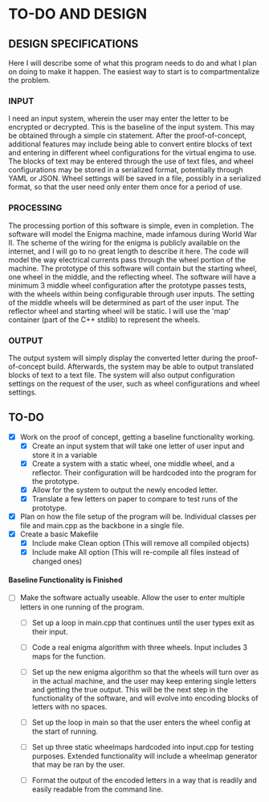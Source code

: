 # TO-DO AND DESIGN

## DESIGN SPECIFICATIONS

Here I will describe some of what this program needs to do and what I plan on doing to make it happen. The easiest way to start is to compartmentalize the problem.

### INPUT

I need an input system, wherein the user may enter the letter to be encrypted or decrypted. This is the baseline of the input system. This may be obtained through a simple cin statement. After the proof-of-concept, additional features may include being able to convert entire blocks of text and entering in different wheel configurations for the virtual engima to use. The blocks of text may be entered through the use of text files, and wheel configurations may be stored in a serialized format, potentially through YAML or JSON. Wheel settings will be saved in a file, possibly in a serialized format, so that the user need only enter them once for a period of use.

### PROCESSING

The processing portion of this software is simple, even in completion. The software will model the Enigma machine, made infamous during World War II. The scheme of the wiring for the enigma is publicly available on the internet, and I will go to no great length to describe it here. The code will model the way electrical currents pass through the wheel portion of the machine. The prototype of this software will contain but the starting wheel, one wheel in the middle, and the reflecting wheel. The software will have a minimum 3 middle wheel configuration after the prototype passes tests, with the wheels within being configurable through user inputs. The setting of the middle wheels will be determined as part of the user input. The reflector wheel and starting wheel will be static. I will use the 'map' container (part of the C++ stdlib) to represent the wheels.

### OUTPUT

The output system will simply display the converted letter during the proof-of-concept build. Afterwards, the system may be able to output translated blocks of text to a text file. The system will also output configuration settings on the request of the user, such as wheel configurations and wheel settings.

## TO-DO

- [x] Work on the proof of concept, getting a baseline functionality working.
   - [x] Create an input system that will take one letter of user input and store it in a variable
   - [x] Create a system with a static wheel, one middle wheel, and a reflector. Their       configuration will be hardcoded into the program for the prototype.
   - [x] Allow for the system to output the newly encoded letter.
   - [x] Translate a few letters on paper to compare to test runs of the prototype.
- [x] Plan on how the file setup of the program will be. Individual classes per file and main.cpp as the backbone in a single file. 
- [x] Create a basic Makefile
   - [x] Include make Clean option (This will remove all compiled objects)
   - [x] Include make All option (This will re-compile all files instead of changed ones)
#### Baseline Functionality is Finished


- [ ] Make the software actually useable. Allow the user to enter multiple letters in one running of the program.
   - [ ] Set up a loop in main.cpp that continues until the user types exit as their input.
   - [ ] Code a real enigma algorithm with three wheels. Input includes 3 maps for the function.
   - [ ] Set up the new enigma algorithm so that the wheels will turn over as in the actual machine, and the user may keep entering single letters and getting the true output. This will be the next step in the functionality of the software, and will evolve into encoding blocks of letters with no spaces.
   - [ ] Set up the loop in main so that the user enters the wheel config at the start of running.
   - [ ] Set up three static wheelmaps hardcoded into input.cpp for testing purposes. Extended functionality will include a wheelmap generator that may be ran by the user.
   - [ ] Format the output of the encoded letters in a way that is readily and easily readable from the command line.






